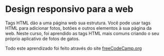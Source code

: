 # Design responsivo para a web 

Tags HTML dão a uma página web sua estrutura. Você pode usar tags HTML para adicionar fotos, botões e outros elementos à sua página da web.
Neste curso, foi aprendido as tags HTML mais comuns criando o seu próprio aplicativo de fotos de gatos.

Todo este aprendizado foi feito através do site <a href="https://www.freecodecamp.org">freeCodeCamp.org</a>
